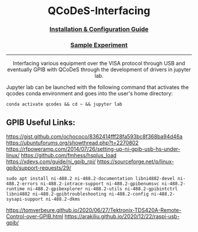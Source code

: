 <h1 align="center">
  QCoDeS-Interfacing
</h1>

<h3 align="center">
  <a href="/Install.md">Installation & Configuration Guide</a>
</h3>

<h3 align="center">
  <a href="/Resistor_Circuit.md">Sample Experiment</a>
</h3>

---

<p align="center">
  Interfacing various equipment over the VISA protocol through USB and eventually GPIB with QCoDeS through the development of drivers in jupyter lab.
</p>

Jupyter lab can be launched with the following command that activates the qcodes conda environment and goes into the user's home directory:
```
conda activate qcodes && cd ~ && jupyter lab
```

## GPIB Useful Links:

https://gist.github.com/ochococo/8362414fff28fa593bc8f368ba94d46a
https://ubuntuforums.org/showthread.php?t=2270802
https://rfpoweramp.com/2014/07/26/setting-up-ni-gpib-usb-hs-under-linux/
https://github.com/fmhess/hsplus_load
https://xdevs.com/guide/ni_gpib_rpi/
https://sourceforge.net/p/linux-gpib/support-requests/29/

```
sudo apt install ni-488.2 ni-488.2-documentation libni4882-devel ni-488.2-errors ni-488.2-iotrace-support ni-488.2-gpibenumsvc ni-488.2-runtime ni-488.2-gpibexplorer ni-488.2-utils ni-488.2-gpibintctrl libni4882 ni-488.2-gpibtroubleshooting ni-488.2-config ni-488.2-sysapi-support ni-488.2-dkms
```

https://tomverbeure.github.io/2020/06/27/Tektronix-TDS420A-Remote-Control-over-GPIB.html
https://arakiliu.github.io/2020/12/22/raspi-usb-gpib/